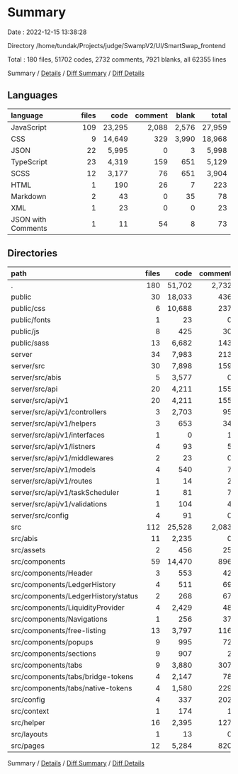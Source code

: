 # Summary

Date : 2022-12-15 13:38:28

Directory /home/tundak/Projects/judge/SwampV2/UI/SmartSwap_frontend

Total : 180 files,  51702 codes, 2732 comments, 7921 blanks, all 62355 lines

Summary / [Details](details.md) / [Diff Summary](diff.md) / [Diff Details](diff-details.md)

## Languages
| language | files | code | comment | blank | total |
| :--- | ---: | ---: | ---: | ---: | ---: |
| JavaScript | 109 | 23,295 | 2,088 | 2,576 | 27,959 |
| CSS | 9 | 14,649 | 329 | 3,990 | 18,968 |
| JSON | 22 | 5,995 | 0 | 3 | 5,998 |
| TypeScript | 23 | 4,319 | 159 | 651 | 5,129 |
| SCSS | 12 | 3,177 | 76 | 651 | 3,904 |
| HTML | 1 | 190 | 26 | 7 | 223 |
| Markdown | 2 | 43 | 0 | 35 | 78 |
| XML | 1 | 23 | 0 | 0 | 23 |
| JSON with Comments | 1 | 11 | 54 | 8 | 73 |

## Directories
| path | files | code | comment | blank | total |
| :--- | ---: | ---: | ---: | ---: | ---: |
| . | 180 | 51,702 | 2,732 | 7,921 | 62,355 |
| public | 30 | 18,033 | 436 | 4,712 | 23,181 |
| public/css | 6 | 10,688 | 237 | 3,384 | 14,309 |
| public/fonts | 1 | 23 | 0 | 0 | 23 |
| public/js | 8 | 425 | 30 | 132 | 587 |
| public/sass | 13 | 6,682 | 143 | 1,188 | 8,013 |
| server | 34 | 7,983 | 213 | 662 | 8,858 |
| server/src | 30 | 7,898 | 159 | 651 | 8,708 |
| server/src/abis | 5 | 3,577 | 0 | 0 | 3,577 |
| server/src/api | 20 | 4,211 | 155 | 630 | 4,996 |
| server/src/api/v1 | 20 | 4,211 | 155 | 630 | 4,996 |
| server/src/api/v1/controllers | 3 | 2,703 | 95 | 430 | 3,228 |
| server/src/api/v1/helpers | 3 | 653 | 34 | 112 | 799 |
| server/src/api/v1/interfaces | 1 | 0 | 1 | 1 | 2 |
| server/src/api/v1/listners | 4 | 93 | 5 | 14 | 112 |
| server/src/api/v1/middlewares | 2 | 23 | 0 | 4 | 27 |
| server/src/api/v1/models | 4 | 540 | 7 | 29 | 576 |
| server/src/api/v1/routes | 1 | 14 | 2 | 7 | 23 |
| server/src/api/v1/taskScheduler | 1 | 81 | 7 | 16 | 104 |
| server/src/api/v1/validations | 1 | 104 | 4 | 17 | 125 |
| server/src/config | 4 | 91 | 0 | 13 | 104 |
| src | 112 | 25,528 | 2,083 | 2,512 | 30,123 |
| src/abis | 11 | 2,235 | 0 | 0 | 2,235 |
| src/assets | 2 | 456 | 25 | 69 | 550 |
| src/components | 59 | 14,470 | 896 | 1,531 | 16,897 |
| src/components/Header | 3 | 553 | 42 | 55 | 650 |
| src/components/LedgerHistory | 4 | 511 | 69 | 67 | 647 |
| src/components/LedgerHistory/status | 2 | 268 | 67 | 32 | 367 |
| src/components/LiquidityProvider | 4 | 2,429 | 48 | 235 | 2,712 |
| src/components/Navigations | 1 | 256 | 37 | 6 | 299 |
| src/components/free-listing | 13 | 3,797 | 116 | 423 | 4,336 |
| src/components/popups | 9 | 995 | 72 | 195 | 1,262 |
| src/components/sections | 9 | 907 | 2 | 19 | 928 |
| src/components/tabs | 9 | 3,880 | 307 | 414 | 4,601 |
| src/components/tabs/bridge-tokens | 4 | 2,147 | 78 | 236 | 2,461 |
| src/components/tabs/native-tokens | 4 | 1,580 | 229 | 163 | 1,972 |
| src/config | 4 | 337 | 202 | 85 | 624 |
| src/context | 1 | 174 | 1 | 26 | 201 |
| src/helper | 16 | 2,395 | 127 | 451 | 2,973 |
| src/layouts | 1 | 13 | 0 | 1 | 14 |
| src/pages | 12 | 5,284 | 820 | 318 | 6,422 |

Summary / [Details](details.md) / [Diff Summary](diff.md) / [Diff Details](diff-details.md)